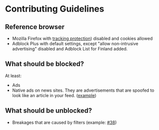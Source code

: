 # Contributing Guidelines

## Reference browser

* Mozilla Firefox with [tracking protection](https://images2.imgbox.com/e4/d7/vJvJQm5h_o.png)) disabled and cookies allowed
* Adblock Plus with default settings, except "allow non-intrusive advertising" disabled and Adblock List for Finland added.

## What should be blocked?

At least:

* Ads
* Native ads on news sites. They are advertisements that are spoofed to look like an article in your feed. ([example](https://images2.imgbox.com/8d/49/NYUEjxKo_o.png))


## What should be unblocked?

* Breakages that are caused by filters (example: [#38](https://github.com/finnish-easylist-addition/finnish-easylist-addition/issues/38))
